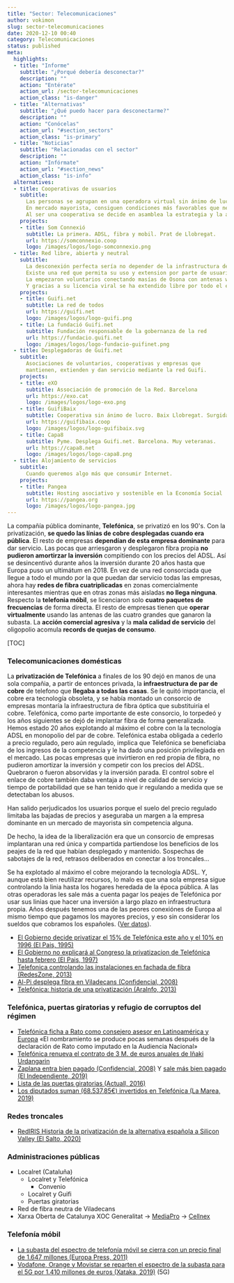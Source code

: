 ```yaml
---
title: "Sector: Telecomunicaciones"
author: vokimon
slug: sector-telecomunicaciones
date: 2020-12-10 00:40
category: Telecomunicaciones
status: published
meta:
  highlights:
  - title: "Informe"
    subtitle: "¿Porqué debería desconectar?"
    description: ""
    action: "Entérate"
    action_url: /sector-telecomunicaciones
    action_class: "is-danger"
  - title: "Alternativas"
    subtitle: "¿Qué puedo hacer para desconectarme?"
    description: ""
    action: "Conócelas"
    action_url: "#section_sectors"
    action_class: "is-primary"
  - title: "Noticias"
    subtitle: "Relacionadas con el sector"
    description: ""
    action: "Infórmate"
    action_url: "#section_news"
    action_class: "is-info"
  alternatives:
  - title: Cooperativas de usuarios
    subtitle:
      Las personas se agrupan en una operadora virtual sin ánimo de lucro, no hay que pagar dividendos.
      En mercado mayorista, consiguen condiciones más favorables que negociadas como usuarias individuales.
      Al ser una cooperativa se decide en asamblea la estrategia y la atención a la socia es muy humana.
    projects:
    - title: Som Connexió
      subtitle: La primera. ADSL, fibra y mobil. Prat de Llobregat.
      url: https://somconnexio.coop
      logo: /images/logos/logo-somconnexio.png
  - title: Red libre, abierta y neutral
    subtitle:
      La desconexión perfecta sería no depender de la infrastructura del monopolio.
      Existe una red que permita su uso y extension por parte de usuarias y empresas, sin discriminar.
      La empezaron voluntarios conectando masías de Osona con antenas wifi.
      Y gracias a su licencia viral se ha extendido libre por todo el estado.
    projects:
    - title: Guifi.net
      subtitle: La red de todos
      url: https://guifi.net
      logo: /images/logos/logo-guifi.png
    - title: La fundació Guifi.net
      subtitle: Fundación responsable de la gobernanza de la red
      url: https://fundacio.guifi.net
      logo: /images/logos/logo-fundacio-guifinet.png
  - title: Desplegadoras de Guifi.net
    subtitle:
      Asociaciones de voluntarios, cooperativas y empresas que
      mantienen, extienden y dan servicio mediante la red Guifi.
    projects:
    - title: eXO
      subtitle: Associación de promoción de la Red. Barcelona
      url: https://exo.cat
      logo: /images/logos/logo-exo.png
    - title: GuifiBaix
      subtitle: Cooperativa sin ánimo de lucro. Baix Llobregat. Surgida de DesconexionIBEX35
      url: https://guifibaix.coop
      logo: /images/logos/logo-guifibaix.svg
    - title: Capa8
      subtitle: Pyme. Desplega Guifi.net. Barcelona. Muy veteranas.
      url: https://capa8.net
      logo: /images/logos/logo-capa8.png
  - title: Alojamiento de servicios
    subtitle:
      Cuando queremos algo más que consumir Internet.
    projects:
    - title: Pangea
      subtitle: Hosting asociativo y sostenible en la Economía Social
      url: https://pangea.org
      logo: /images/logos/logo-pangea.jpg
---
```


La compañía pública dominante, **Telefónica**, se privatizó en los 90's.
Con la privatización, **se quedo las línias de cobre desplegadas cuando era pública**.
El resto de empresas **dependían de esta empresa dominante** para dar servicio.
Las pocas que arriesgaron y desplegaron fibra propia **no pudieron amortirzar la inversión** compitiendo con los precios del ADSL.
Así se desincentivó durante años la inversión durante 20 años hasta que Europa puso un ultimátum en 2018.
En vez de una red consorciada que llegue a todo el mundo por la que puedan dar servicio todas las empresas,
ahora hay **redes de fibra cuatriplicadas** en zonas comercialmente interesantes mientras que en otras zonas más aisladas **no llega ninguna**. 
Respecto la **telefonia móbil**, se licenciaron solo **cuatro paquetes de frecuencias** de forma directa.
El resto de empresas tienen que **operar virtualmente** usando las antenas de las cuatro grandes que ganaron la subasta.
La **acción comercial agresiva** y la **mala calidad de servicio** del oligopolio acomula **records de quejas de consumo**.

[TOC]


### Telecomunicaciones domésticas

La **privatización de Telefónica** a finales de los 90 dejó en manos de una sola compañia,
a partir de entonces privada, la **infraestructura de par de cobre** de telefono que **llegaba a todas las casas**.
Se le quitó importancia, el cobre era tecnología obsoleta,
y se había montado un consorcio de empresas montaría la infraestructura de fibra óptica que substituiría el cobre.
Telefónica, como parte importante de este consorcio, lo torpedeó
y los años siguientes se dejó de implantar fibra de forma generalizada.
Hemos estado 20 años explotando al máximo el cobre con la la tecnología ADSL en monopolio del par de cobre.
Telefónica estaba obligada a cederlo a precio regulado,
pero aún regulado, implica que Telefónica se beneficiaba de los ingresos de la competencia y le ha dado una posición privilegiada en el mercado.
Las pocas empresas que invirtieron en red propia de fibra,
no pudieron amortizar la inversión y competir con los precios del ADSL.
Quebraron o fueron absorvidas y la inversión parada.
El control sobre el enlace de cobre también daba ventaja a nivel de calidad de servicio y tiempo de portabilidad
que se han tenido que ir regulando a medida que se detectaban los abusos.

Han salido perjudicados los usuarios porque el suelo del precio regulado
limitaba las bajadas de precios y aseguraba un margen a la empresa dominante
en un mercado de mayorista sin competencia alguna.

De hecho, la idea de la liberalización era que un consorcio de empresas implantaran una red única y compartida
partiendose los beneficios de los peajes de la red que habían desplegado y mantenido.
Sospechas de sabotajes de la red, retrasos deliberados en conectar a los troncales...

Se ha explotado al máximo el cobre mejorando la tecnología ADSL.
Y, aunque está bien reutilizar recursos, lo malo es que una sola empresa sigue controlando la linia hasta los hogares heredada de la época pública.
A las otras operadoras les sale más a cuenta pagar los peajes de Telefónica por usar sus linias que hacer una inversión a largo plazo en infraestructura propia. 
Años después tenemos una de las peores conexiónes de Europa al mismo tiempo que pagamos los mayores precios, y eso sin considerar los sueldos que cobramos los españoles.
([Ver datos](http://asperger.foroactivo.com/t142-por-que-en-espana-la-banda-ancha-es-tan-cara-y-tan-mala)).

- [El Gobierno decide privatizar el 15% de Telefónica este año y el 10% en 1996 (El Pais, 1995)](https://elpais.com/diario/1995/04/19/economia/798242428_850215.html)
- [El Gobierno no explicará al Congreso la privatizacion de Telefónica hasta febrero (El Pais, 1997)](https://elpais.com/diario/1997/01/17/economia/853455606_850215.html)
- [Telefonica controlando las instalaciones en fachada de fibra (RedesZone, 2013)](https://www.redeszone.net/2013/03/22/la-verdad-sobre-el-despliegue-de-fibra-optica-en-espana/)
- [Al-Pi desplega fibra en Viladecans (Confidencial, 2008)](https://www.elconfidencial.com/mercados/2008-07-24/al-pi-telecomunicaciones-desplegara-fibra-optica-en-viladecans-business-park_953561/)
- [Telefónica: historia de una privatización (AraInfo, 2013)](https://arainfo.org/telefonica-historia-de-una-privatizacion/)

### Telefónica, puertas giratorias y refugio de corruptos del régimen

- [Telefónica ficha a Rato como consejero asesor en Latinoamérica y Europa](https://www.eldiario.es/economia/telefonica-rato-consejero-latinoamerica-europa_1_5553493.html) «El nombramiento se produce pocas semanas después de la declaración de Rato como imputado en la Audiencia Nacional»
- [Telefónica renueva el contrato de 3 M. de euros anuales de Iñaki Urdangarin](https://www.vozpopuli.com/espana/Inaki_Urdangarin-Infanta_Cristina-Telefonica_0_497350285.html)
- [Zaplana entra bien pagado (Confidencial, 2008)](https://www.elconfidencial.com/mercados/finanzas-personales/2008-04-29/zaplana-multiplicara-por-diez-sus-ingresos-tras-su-fichaje-por-telefonica_828069/)
  Y [sale más bien pagado (El Independiente, 2019)](https://www.elindependiente.com/politica/2019/03/13/zaplana-contrato-telefonica-trunco-detencion-16-millones-5-anos/)
- [Lista de las puertas giratorias (Actuall, 2016)](https://www.actuall.com/democracia/telefonica-el-inem-para-los-politicos-que-se-retiran/)
- [Los diputados suman (68.537,85€) invertidos en Telefónica (La Marea, 2019)](https://www.yoibextigo.lamarea.com/informe/noticias/ibex-35/los-diputados-y-diputadas-tienen-1-260-000-euros-en-acciones-de-empresas-del-ibex35/)


### Redes troncales

- [RedIRIS Historia de la privatización de la alternativa española a Silicon Valley (El Salto, 2020)](https://www.elsaltodiario.com/tecnologia/rediris-historia-privatizacion-plataforma-espanola-alternativa-silicon-valley)


### Administraciones públicas

- Localret (Cataluña)
	- Localret y Telefónica
		- Convenio
	- Localret y Guifi
	- Puertas giratorias
- Red de fibra neutra de Viladecans
- Xarxa Oberta de Catalunya XOC Generalitat -> [MediaPro]() -> [Cellnex](https://cronicaglobal.elespanol.com/business/mediapro-red-fibra-cellnex_157874_102.html)




### Telefonía móbil

- [La subasta del espectro de telefonía móvil se cierra con un precio final de 1.647 millones (Europa Press, 2011)](https://www.europapress.es/portaltic/sector/noticia-subasta-espectro-telefonia-movil-cierra-precio-final-1647-millones-20110729185123.html)
- [Vodafone, Orange y Movistar se reparten el espectro de la subasta para el 5G por 1.410 millones de euros (Xataka, 2019)](https://www.xatakamovil.com/mercado/vodafone-orange-movistar-se-reparten-espectro-subasta-para-5g-542-millones-euros) (5G)


